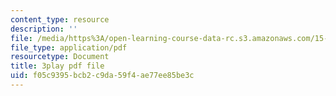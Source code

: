 ```yaml
---
content_type: resource
description: ''
file: /media/https%3A/open-learning-course-data-rc.s3.amazonaws.com/15-071-the-analytics-edge-spring-2017/f05c9395bcb2c9da59f4ae77ee85be3c_va-mL-_jui4.pdf
file_type: application/pdf
resourcetype: Document
title: 3play pdf file
uid: f05c9395-bcb2-c9da-59f4-ae77ee85be3c
---
```

